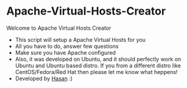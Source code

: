 # Apache-Virtual-Hosts-Creator
Welcome to Apache Virtual Hosts Creator
 - This script will setup a Apache Virtual Hosts for you
 - All you have to do, answer few questions
 - Make sure you have Apache configured
 - Also, it was developed on Ubuntu, and it should perfectly work on Ubuntu and Ubuntu based distro. If you from a different distro like CentOS/Fedora/Red Hat then please let me know what heppens!
 - Developed by <a href="https://twitter.com/rakibtg" target="_blank">Hasan</a> :)

